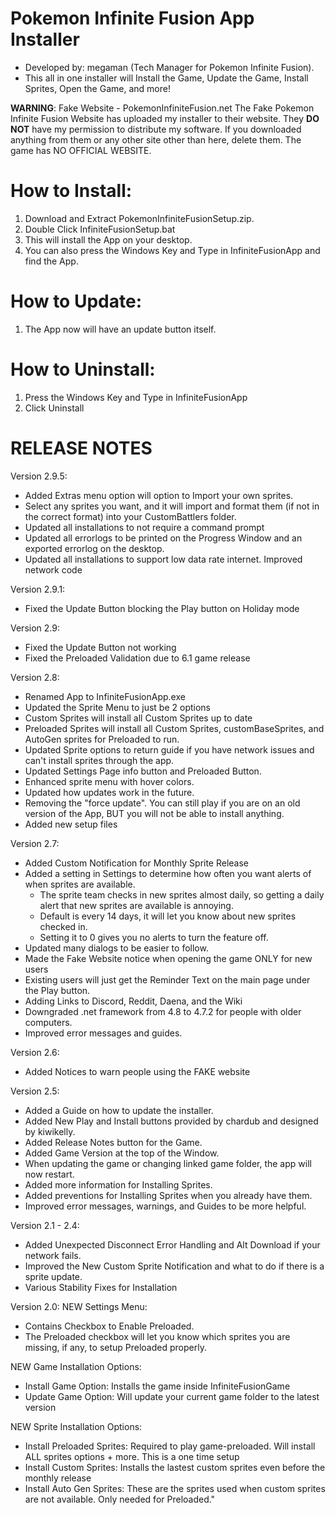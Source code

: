 # Pokemon Infinite Fusion App Installer
- Developed by: megaman (Tech Manager for Pokemon Infinite Fusion).
- This all in one installer will Install the Game, Update the Game, Install Sprites, Open the Game, and more!

**WARNING**: Fake Website - PokemonInfiniteFusion.net
The Fake Pokemon Infinite Fusion Website has uploaded my installer to their website. They **DO NOT** have my permission to distribute my software. If you downloaded anything from them or any other site other than here, delete them. The game has NO OFFICIAL WEBSITE. 

# How to Install:
1. Download and Extract PokemonInfiniteFusionSetup.zip. 
2. Double Click InfiniteFusionSetup.bat
3. This will install the App on your desktop. 
4. You can also press the Windows Key and Type in InfiniteFusionApp and find the App.

# How to Update:
1. The App now will have an update button itself.

# How to Uninstall:
1. Press the Windows Key and Type in InfiniteFusionApp
2. Click Uninstall


# RELEASE NOTES
Version 2.9.5:
 - Added Extras menu option will option to Import your own sprites.
 - Select any sprites you want, and it will import and format them (if not in the correct format) into your CustomBattlers folder.
 - Updated all installations to not require a command prompt
 - Updated all errorlogs to be printed on the Progress Window and an exported errorlog on the desktop.
 - Updated all installations to support low data rate internet. Improved network code

Version 2.9.1:
 - Fixed the Update Button blocking the Play button on Holiday mode

Version 2.9:
 - Fixed the Update Button not working
 - Fixed the Preloaded Validation due to 6.1 game release

Version 2.8:
 - Renamed App to InfiniteFusionApp.exe
 - Updated the Sprite Menu to just be 2 options
 - Custom Sprites will install all Custom Sprites up to date
 - Preloaded Sprites will install all Custom Sprites, customBaseSprites, and AutoGen sprites for Preloaded to run.
 - Updated Sprite options to return guide if you have network issues and can't install sprites through the app.
 - Updated Settings Page info button and Preloaded Button.
 - Enhanced sprite menu with hover colors.
 - Updated how updates work in the future.
 - Removing the "force update". You can still play if you are on an old version of the App, BUT you will not be able to install anything.
 - Added new setup files

Version 2.7:
- Added Custom Notification for Monthly Sprite Release
- Added a setting in Settings to determine how often you want alerts of when sprites are available.
  - The sprite team checks in new sprites almost daily, so getting a daily alert that new sprites are available is annoying.
  - Default is every 14 days, it will let you know about new sprites checked in. 
  - Setting it to 0 gives you no alerts to turn the feature off.
- Updated many dialogs to be easier to follow.
- Made the Fake Website notice when opening the game ONLY for new users
- Existing users will just get the Reminder Text on the main page under the Play button.
- Adding Links to Discord, Reddit, Daena, and the Wiki
- Downgraded .net framework from 4.8 to 4.7.2 for people with older computers.
- Improved error messages and guides.

Version 2.6:
- Added Notices to warn people using the FAKE website

Version 2.5:
- Added a Guide on how to update the installer. 
- Added New Play and Install buttons provided by chardub and designed by kiwikelly.
- Added Release Notes button for the Game.
- Added Game Version at the top of the Window.
- When updating the game or changing linked game folder, the app will now restart.
- Added more information for Installing Sprites.
- Added preventions for Installing Sprites when you already have them. 
- Improved error messages, warnings, and Guides to be more helpful.

Version 2.1 - 2.4: 
- Added Unexpected Disconnect Error Handling and Alt Download if your network fails.
- Improved the New Custom Sprite Notification and what to do if there is a sprite update.
- Various Stability Fixes for Installation

Version 2.0:
NEW Settings Menu:
- Contains Checkbox to Enable Preloaded.
- The Preloaded checkbox will let you know which sprites you are missing, if any, to setup Preloaded properly.

NEW Game Installation Options:
- Install Game Option: Installs the game inside InfiniteFusionGame
- Update Game Option: Will update your current game folder to the latest version 

NEW Sprite Installation Options:
- Install Preloaded Sprites: Required to play game-preloaded. Will install ALL sprites options + more. This is a one time setup
- Install Custom Sprites: Installs the lastest custom sprites even before the monthly release
- Install Auto Gen Sprites: These are the sprites used when custom sprites are not available. Only needed for Preloaded."